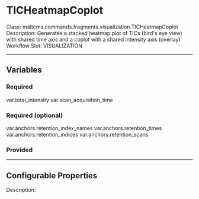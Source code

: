 <h1>TICHeatmapCoplot</h1>
Class: maltcms.commands.fragments.visualization.TICHeatmapCoplot
Description: Generates a stacked heatmap plot of TICs (bird's eye view) with shared time axis and a coplot with a shared intensity axis (overlay)
Workflow Slot: VISUALIZATION

---

<h2>Variables</h2>
<h3>Required</h3>
var.total_intensity
var.scan_acquisition_time

<h3>Required (optional)</h3>
var.anchors.retention_index_names
var.anchors.retention_times
var.anchors.retention_indices
var.anchors.retention_scans

<h3>Provided</h3>


---

<h2>Configurable Properties</h2>

Description: 


